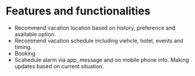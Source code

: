 # Features and functionalities

- Recommend vacation location based on history, preference and available option.
- Recommend vacation schedule including viehcle, hotel, events and timing.
- Booking
- Scahedule alarm via app, message and on mobile phone info. Making updates based on current situation.